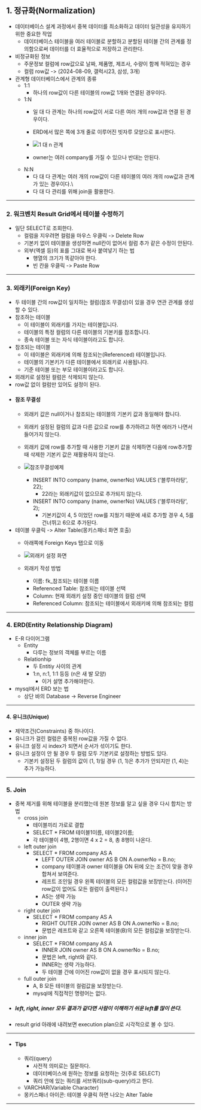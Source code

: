 ## 1. 정규화(Normalization)
- 데이터베이스 설계 과정에서 중복 데이터를 최소화하고 데이터 일관성을 유지하기 위한 중요한 작업
	- 데이터베이스 테이블을 여러 테이블로 분할하고 분할된 테이블 간의 관계를 정의함으로써 데이터를 더 효율적으로 저장하고 관리한다.
- 비정규화된 정보
	- 주문정보 컬럼에 row값으로 날짜, 제품명, 제조사, 수량이 함께 적혀있는 경우
	- 컬럼 row값 -> (2024-08-09, 갤럭시23, 삼성, 3개)
- 관계형 데이터베이스에서 관계의 종류
	- 1:1
		- 하나의 row값이 다른 테이블의 row값 1개와 연결된 경우이다.
	- 1:N
		- 일 대 다 관계는 하나의 row값이 서로 다른 여러 개의 row값과 연결 된 경우이다.
		- ERD에서 많은 쪽에 3개 줄로 이루어진 빗자루 모양으로 표시한다.
		- ![1 대 n 관계](https://github.com/user-attachments/assets/5a285bc2-4878-45d5-a8c8-7d5ad8112e36)

		- owner는 여러 company를 가질 수 있으나 반대는 안된다.
	- N:N
		- 다 대 다 관계는 여러 개의 row값이 다른 테이블의 여러 개의 row값과 관계가 있는 경우이다.\
		- 다 대 다 관리를 위해 join을 활용한다.

---
### 2. 워크벤치 Result Grid에서 테이블 수정하기
- 일단 SELECT로 조회한다.
	- 컬럼을 지우려면 컬럼을 마우스 우클릭 -> Delete Row
	- 기본키 없이 테이블을 생성하면 null칸이 없어서 컬럼 추가 같은 수정이 안된다.
	- 외부(엑셀 등)의 표를 그대로 복사 붙여넣기 하는 법
		- 행열의 크기가 똑같아야 한다.
		- 빈 칸을 우클릭 -> Paste Row

---
### 3. 외래키(Foreign Key)
- 두 테이블 간의 row값이 일치하는 컬럼(참조 무결성)이 있을 경우 연관 관계를 생성할 수 있다.
- 참조하는 테이블
	- 이 테이블이 외래키를 가지는 테이블입니다.
	- 테이블의 특정 컬럼의 다른 테이블의 기본키를 참조합니다.
	- 종속 테이블 또는 자식 테이블이라고도 합니다.
- 참조되는 테이블
	- 이 테이블은 외래키에 의해 참조되는(Referenced) 테이블입니다.
	- 테이블의 기본키가 다른 테이블에서 외래키로 사용됩니다.
	- 기준 테이블 또는 부모 테이블이라고도 합니다.
- 외래키로 설정된 컬럼은 삭제되지 않는다.
- row값 없이 컬럼만 있어도 설정이 된다.
- #### 참조 무결성
	- 외래키 값은 null이거나 참조되는 테이블의 기본키 값과 동일해야 합니다.
	- 외래키 설정된 컬럼의 값과 다른 값으로 row를 추가하려고 하면 에러가 나면서 들어가지 않는다.
	- 외래키 값에 row를 추가할 때 사용한 기본키 값을 삭제하면 다음에 row추가할 때 삭제한 기본키 값은 재활용하지 않는다.
	- ![참조무결성예제](https://github.com/user-attachments/assets/efd8a8a4-2c49-4342-a65c-cc2212691c41)

		- INSERT INTO company (name, ownerNo) VALUES ('블루마라탕', 22);
			- 22라는 외래키값이 없으므로 추가되지 않는다.
		- INSERT INTO company (name, ownerNo) VALUES ('블루마라탕', 2);
			- 기본키값이 4, 5 이었던 row를 지웠기 때문에 새로 추가할 경우 4, 5를 건너뛰고 6으로 추가된다.
- 테이블 우클릭 -> Alter Table(몽키스패너 화면 호출)
	- 아래쪽에 Foreign Keys 탭으로 이동
	- ![외래키 설정 화면](https://github.com/user-attachments/assets/22395d73-362b-4d02-8c54-a2179e9f6d6d)

	- 외래키 작성 방법
		- 이름: fk_참조되는 테이블 이름
		- Referenced Table: 참조되는 테이블 선택
		- Column: 현재 외래키 설정 중인 테이블의 컬럼 선택
		- Referenced Column: 참조되는 테이블에서 외래키에 의해 참조되는 컬럼

---
### 4. ERD(Entity Relationship Diagram)
- E-R 다이어그램
	- Entity
		- 다루는 정보의 객체를 부르는 이름
	- Relationhip
		- 두 Entitiy 사이의 관계
		- 1:n, n:1, 1:1 등등 (n은 새 발 모양)
			- 이거 설명 추가해야한다.
- mysql에서 ERD 보는 법
	- 상단 바의 Database -> Reverse Engineer

---
#### 4. 유니크(Unique)
- 제약조건(Constraints) 중 하나이다.
- 유니크가 걸린 컬럼은 중복된 row값을 가질 수 없다.
- 유니크 설정 시 index가 되면서 순서가 섞이기도 한다.
- 유니크 설정이 안 될 경우 두 컬럼 모두 기본키로 설정하는 방법도 있다.
	- 기본키 설정된 두 컬럼의 값이 (1, 1)일 경우 (1, 1)은 추가가 안되지만 (1, 4)는 추가 가능하다.

---
### 5. Join
- 중복 제거를 위해 테이블을 분리했는데 원본 정보를 알고 싶을 경우 다시 합치는 방법
	- cross join
		- 테이블끼리 가로로 결합
		- SELECT \* FROM 테이블1이름, 테이블2이름;
		- 각 테이블이 4행, 2행이면 4 x 2 = 8, 총 8행이 나온다.
	- left outer join
		- SELECT \* FROM company AS A
			- LEFT OUTER JOIN owner AS B ON A.ownerNo = B.no;
			- company 테이블과 owner 테이블을 ON 뒤에 오는 조건이 맞을 경우 합쳐서 보여준다.
			- 레프트 조인일 경우 왼쪽 테이블의 모든 컬럼값을 보장받는다. (이어진 row값이 없어도 모든 컬럼이 출력된다.)
			- AS는 생략 가능
			- OUTER 생략 가능
	- right outer join
		- SELECT * FROM company AS A
			- RIGHT OUTER JOIN owner AS B ON A.ownerNo = B.no;
			- 문법은 레프트와 같고 오른쪽 테이블(B)의 모든 컬럼값을 보장받는다.
	- inner join
		- SELECT * FROM company AS A
			- INNER JOIN owner AS B ON A.ownerNo = B.no;
			- 문법은 left, right와 같다.
			- INNER는 생략 가능하다.
			- 두 테이블 간에 이어진 row값이 없을 경우 표시되지 않는다.
	- full outer join
		- A, B 모든 테이블의 컬럼값을 보장받는다.
		- mysql에 직접적인 명령어는 없다.
- ##### left, right, inner 모두 결과가 같다면 사람이 이해하기 쉬운 left를 많이 쓴다.
- result grid 아래에 내려보면 execution plan으로 시각적으로 볼 수 있다.

---
- #### Tips
	- 쿼리(query)
		- 사전적 의미로는 질문하다.
		- 데이터베이스에 원하는 정보를 요청하는 것(주로 SELECT)
		- 쿼리 안에 있는 쿼리를 서브쿼리(sub-query)라고 한다.
	- VARCHAR(Variable Character)
	- 몽키스패너 아이콘: 테이블 우클릭 하면 나오는 Alter Table

---
